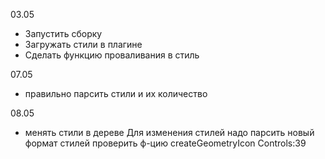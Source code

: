 03.05
+ Запустить сборку
+ Загружать стили в плагине
+ Сделать функцию проваливания в стиль

07.05
+ правильно парсить стили и их количество

08.05
- менять стили в дереве
Для изменения стилей надо парсить новый формат стилей
проверить ф-цию createGeometryIcon Controls:39
